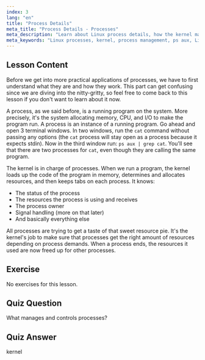 ```yaml
---
index: 3
lang: "en"
title: "Process Details"
meta_title: "Process Details - Processes"
meta_description: "Learn about Linux process details, how the kernel manages resources, and what processes are. Understand process concepts for beginners."
meta_keywords: "Linux processes, kernel, process management, ps aux, Linux tutorial, beginner guide"
---
```


## Lesson Content

Before we get into more practical applications of processes, we have to first understand what they are and how they work. This part can get confusing since we are diving into the nitty-gritty, so feel free to come back to this lesson if you don't want to learn about it now.

A process, as we said before, is a running program on the system. More precisely, it's the system allocating memory, CPU, and I/O to make the program run. A process is an instance of a running program. Go ahead and open 3 terminal windows. In two windows, run the `cat` command without passing any options (the `cat` process will stay open as a process because it expects stdin). Now in the third window run: `ps aux | grep cat`. You'll see that there are two processes for `cat`, even though they are calling the same program.

The kernel is in charge of processes. When we run a program, the kernel loads up the code of the program in memory, determines and allocates resources, and then keeps tabs on each process. It knows:

- The status of the process
- The resources the process is using and receives
- The process owner
- Signal handling (more on that later)
- And basically everything else

All processes are trying to get a taste of that sweet resource pie. It's the kernel's job to make sure that processes get the right amount of resources depending on process demands. When a process ends, the resources it used are now freed up for other processes.

## Exercise

No exercises for this lesson.

## Quiz Question

What manages and controls processes?

## Quiz Answer

kernel
